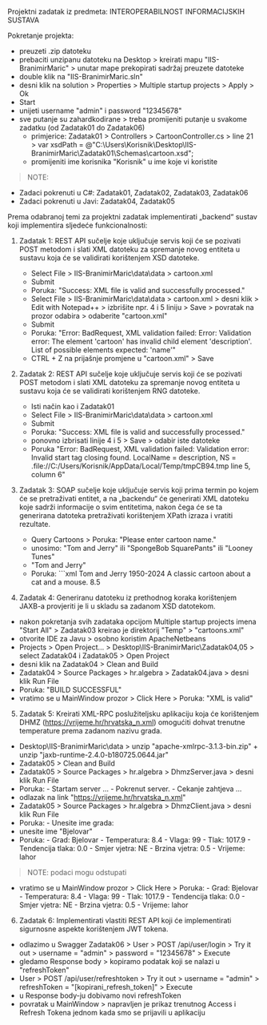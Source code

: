 Projektni zadatak iz predmeta: INTEROPERABILNOST INFORMACIJSKIH SUSTAVA

Pokretanje projekta: 
- preuzeti .zip datoteku
- prebaciti unzipanu datoteku na Desktop > kreirati mapu "IIS-BranimirMaric" > unutar mape prekopirati sadržaj preuzete datoteke
- double klik na "IIS-BranimirMaric.sln"
- desni klik na solution > Properties > Multiple startup projects > Apply > Ok
- Start
- unijeti username "admin" i password "12345678"
- sve putanje su zahardkodirane > treba promijeniti putanje u svakome zadatku (od Zadatak01 do Zadatak06)
    - primjerice: Zadatak01 > Controllers > CartoonController.cs > line 21 > var xsdPath = @"C:\Users\Korisnik\Desktop\IIS-BranimirMaric\Zadatak01\Schemas\cartoon.xsd";
    - promijeniti ime korisnika "Korisnik" u ime koje vi koristite

> NOTE: 
 - Zadaci pokrenuti u C#: Zadatak01, Zadatak02, Zadatak03, Zadatak06
 - Zadaci pokrenuti u Javi: Zadatak04, Zadatak05

   
Prema odabranoj temi za projektni zadatak implementirati „backend“ sustav koji implementira sljedeće funkcionalnosti:

1. Zadatak 1: REST API sučelje koje uključuje servis koji će se pozivati POST metodom i slati XML datoteku za spremanje novog entiteta u sustavu koja će se validirati korištenjem XSD datoteke.
    - Select File > IIS-BranimirMaric\data\data > cartoon.xml
    - Submit
    - Poruka: "Success: XML file is valid and successfully processed."
    - Select File > IIS-BranimirMaric\data\data > cartoon.xml > desni klik > Edit with Notepad++ > izbrišite npr. 4 i 5 liniju > Save > povratak na prozor odabira > odaberite "cartoon.xml"
    - Submit
    - Poruka: "Error: BadRequest, XML validation failed: Error: Validation error: The element 'cartoon' has invalid child element 'description'. List of possible elements expected: 'name'"
    - CTRL + Z na prijašnje promjene u "cartoon.xml" > Save

    
2. Zadatak 2: REST API sučelje koje uključuje servis koji će se pozivati POST metodom i slati XML datoteku za spremanje novog entiteta u sustavu koja će se validirati korištenjem RNG datoteke.
   - Isti način kao i Zadatak01
   - Select File > IIS-BranimirMaric\data\data > cartoon.xml
   - Submit
   - Poruka: "Success: XML file is valid and successfully processed."
   - ponovno izbrisati linije 4 i 5 > Save > odabir iste datoteke
   - Poruka "Error: BadRequest, XML validation failed: Validation error: Invalid start tag closing found. LocalName = description, NS = .file://C:/Users/Korisnik/AppData/Local/Temp/tmpCB94.tmp line 5, column 6"


3. Zadatak 3: SOAP sučelje koje uključuje servis koji prima termin po kojem će se pretraživati entitet, a na „backendu“ će generirati XML datoteku koje sadrži informacije o svim entitetima, nakon čega će se ta generirana datoteka pretraživati korištenjem XPath izraza i vratiti rezultate.
    - Query Cartoons > Poruka: "Please enter cartoon name."
    - unosimo: "Tom and Jerry" ili "SpongeBob SquarePants" ili "Looney Tunes"
    - "Tom and Jerry"
    - Poruka:
             ```xml
            <?xml version="1.0" encoding="utf-16"?>
            <cartoons>
                <cartoon>
                    <name>Tom and Jerry</name>
                    <span>1950-2024</span>
                    <description>A classic cartoon about a cat and a mouse.</description>
                    <rating>8.5</rating>
                </cartoon>
            </cartoons>


4. Zadatak 4: Generiranu datoteku iz prethodnog koraka korištenjem JAXB-a provjeriti je li u skladu sa zadanom XSD datotekom.
- nakon pokretanja svih zadataka opcijom Multiple startup projects imena "Start All" > Zadatak03 kreirao je direktorij "Temp" > "cartoons.xml"
- otvorite IDE za Javu > osobno koristim ApacheNetbeans
- Projects > Open Project... > Desktop\IIS-BranimirMaric\Zadatak04,05 > select Zadatak04 i Zadatak05 > Open Project
- desni klik na Zadatak04 > Clean and Build
- Zadatak04 > Source Packages > hr.algebra > Zadatak04.java > desni klik Run File
- Poruka: "BUILD SUCCESSFUL"
- vratimo se u MainWindow prozor > Click Here > Poruka: "XML is valid"


5. Zadatak 5: Kreirati XML-RPC poslužiteljsku aplikaciju koja će korištenjem DHMZ (https://vrijeme.hr/hrvatska_n.xml) omogućiti dohvat trenutne temperature prema zadanom nazivu grada.
  - Desktop\IIS-BranimirMaric\data > unzip "apache-xmlrpc-3.1.3-bin.zip" + unzip "jaxb-runtime-2.4.0-b180725.0644.jar"
  - Zadatak05 > Clean and Build
  - Zadatak05 > Source Packages > hr.algebra > DhmzServer.java > desni klik Run File
  - Poruka:
            - Startam server ...
            - Pokrenut server.
            - Cekanje zahtjeva ...
  - odlazak na link "https://vrijeme.hr/hrvatska_n.xml" 
  - Zadatak05 > Source Packages > hr.algebra > DhmzClient.java > desni klik Run File
  - Poruka:
            - Unesite ime grada:
  - unesite ime "Bjelovar"
  - Poruka:
            - Grad: Bjelovar
            - Temperatura: 8.4
            - Vlaga: 99
            - Tlak: 1017.9
            - Tendencija tlaka: 0.0
            - Smjer vjetra: NE
            - Brzina vjetra: 0.5
            - Vrijeme: lahor
  > NOTE: podaci mogu odstupati
  - vratimo se u MainWindow prozor > Click Here > Poruka:
                                                          - Grad: Bjelovar
                                                          - Temperatura: 8.4
                                                          - Vlaga: 99
                                                          - Tlak: 1017.9
                                                          - Tendencija tlaka: 0.0
                                                          - Smjer vjetra: NE
                                                          - Brzina vjetra: 0.5
                                                          - Vrijeme: lahor

  
6. Zadatak 6: Implementirati vlastiti REST API koji će implementirati sigurnosne aspekte korištenjem JWT tokena.
  - odlazimo u Swagger Zadatak06 > User > POST /api/user/login > Try it out > username = "admin" > password = "12345678" > Execute
  - gledamo Response body > kopiramo podatak koji se nalazi u "refreshToken"
  - User > POST /api/user/refreshtoken > Try it out > username = "admin" > refreshToken = "[kopirani_refresh_token]" > Execute
  - u Response body-ju dobivamo novi refreshToken
  - povratak u MainWindow > napravljen je prikaz trenutnog Access i Refresh Tokena jednom kada smo se prijavili u aplikaciju
